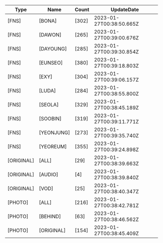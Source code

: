 | Type | Name | Count | UpdateDate |
| ---- | ---- | ----- | ---- |
|[FNS]|[BONA]|[302]|2023-01-27T00:38:50.665Z|
|[FNS]|[DAWON]|[265]|2023-01-27T00:39:00.676Z|
|[FNS]|[DAYOUNG]|[285]|2023-01-27T00:39:30.854Z|
|[FNS]|[EUNSEO]|[380]|2023-01-27T00:39:18.803Z|
|[FNS]|[EXY]|[304]|2023-01-27T00:39:06.157Z|
|[FNS]|[LUDA]|[284]|2023-01-27T00:38:55.800Z|
|[FNS]|[SEOLA]|[329]|2023-01-27T00:38:45.189Z|
|[FNS]|[SOOBIN]|[319]|2023-01-27T00:39:11.771Z|
|[FNS]|[YEONJUNG]|[273]|2023-01-27T00:39:35.740Z|
|[FNS]|[YEOREUM]|[355]|2023-01-27T00:39:24.898Z|
|[ORIGINAL]|[ALL]|[29]|2023-01-27T00:38:39.663Z|
|[ORIGINAL]|[AUDIO]|[4]|2023-01-27T00:38:39.840Z|
|[ORIGINAL]|[VOD]|[25]|2023-01-27T00:38:40.347Z|
|[PHOTO]|[ALL]|[216]|2023-01-27T00:38:42.781Z|
|[PHOTO]|[BEHIND]|[63]|2023-01-27T00:38:46.562Z|
|[PHOTO]|[ORIGINAL]|[154]|2023-01-27T00:38:45.409Z|